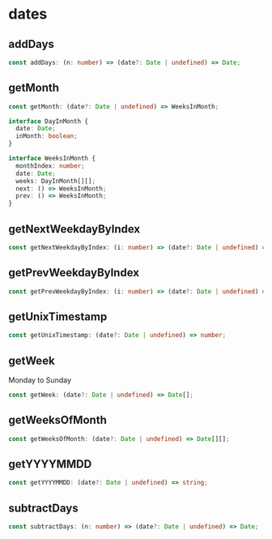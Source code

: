 # dates

## addDays

```ts
const addDays: (n: number) => (date?: Date | undefined) => Date;
```

## getMonth

```ts
const getMonth: (date?: Date | undefined) => WeeksInMonth;

interface DayInMonth {
  date: Date;
  inMonth: boolean;
}

interface WeeksInMonth {
  monthIndex: number;
  date: Date;
  weeks: DayInMonth[][];
  next: () => WeeksInMonth;
  prev: () => WeeksInMonth;
}
```

## getNextWeekdayByIndex

```ts
const getNextWeekdayByIndex: (i: number) => (date?: Date | undefined) => Date;
```

## getPrevWeekdayByIndex

```ts
const getPrevWeekdayByIndex: (i: number) => (date?: Date | undefined) => Date;
```

## getUnixTimestamp

```ts
const getUnixTimestamp: (date?: Date | undefined) => number;
```

## getWeek

Monday to Sunday

```ts
const getWeek: (date?: Date | undefined) => Date[];
```

## getWeeksOfMonth

```ts
const getWeeksOfMonth: (date?: Date | undefined) => Date[][];
```

## getYYYYMMDD

```ts
const getYYYYMMDD: (date?: Date | undefined) => string;
```

## subtractDays

```ts
const subtractDays: (n: number) => (date?: Date | undefined) => Date;
```
